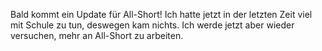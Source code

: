 Bald kommt ein Update für All-Short! Ich hatte jetzt in der letzten Zeit viel mit Schule zu tun, deswegen kam nichts. Ich werde jetzt aber wieder versuchen, mehr an All-Short zu arbeiten.
